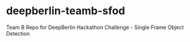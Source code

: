 # deepberlin-teamb-sfod
Team B Repo for DeepBerlin Hackathon Challenge - Single Frame Object Detection
